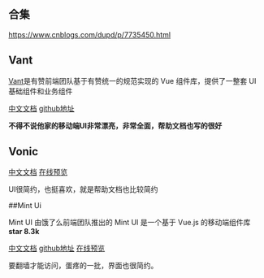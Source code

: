 ## 合集

https://www.cnblogs.com/dupd/p/7735450.html

## Vant

[Vant](https://github.com/youzan/vant)是有赞前端团队基于有赞统一的规范实现的 Vue 组件库，提供了一整套 UI 基础组件和业务组件 

[中文文档](https://www.youzanyun.com/zanui/vant#/zh-CN/intro) [github地址](https://github.com/youzan/zent) 

**不得不说他家的移动端UI非常漂亮，非常全面，帮助文档也写的很好**

## Vonic

[中文文档](https://wangdahoo.github.io/vonic-documents/#/?id=%E4%BB%8B%E7%BB%8D) [在线预览](https://wangdahoo.github.io/vonic/docs/#/home) 

UI很简约，也挺喜欢，就是帮助文档也比较简约

##Mint Ui

Mint UI 由饿了么前端团队推出的 Mint UI 是一个基于 Vue.js 的移动端组件库 **star 8.3k**

[中文文档](http://mint-ui.github.io/docs/#/zh-cn2) [github地址](https://github.com/ElemeFE/mint-ui) [在线预览](http://elemefe.github.io/mint-ui/#/)

要翻墙才能访问，蛋疼的一批，界面也很简约。